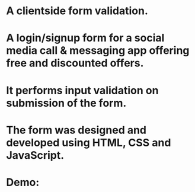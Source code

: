 # A clientside form validation.
# A  login/signup form for a social media call & messaging app offering free and discounted offers. 
# It performs input validation on submission of the form.
# The form was designed and developed using HTML, CSS and JavaScript.
# Demo: